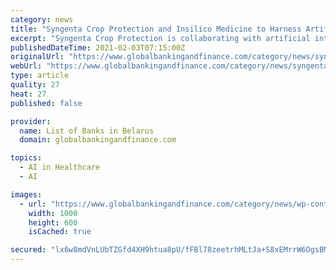 ```yaml
---
category: news
title: "Syngenta Crop Protection and Insilico Medicine to Harness Artificial Intelligence to Transform Sustainable Product Innovation"
excerpt: "Syngenta Crop Protection is collaborating with artificial intelligence (AI) and deep learning company Insilico Medicine to accelerate the invention and development of new, more effective crop protection solutions that protect crops from diseases,"
publishedDateTime: 2021-02-03T07:15:00Z
originalUrl: "https://www.globalbankingandfinance.com/category/news/syngenta-crop-protection-and-insilico-medicine-to-harness-artificial-intelligence-to-transform-sustainable-product-innovation/"
webUrl: "https://www.globalbankingandfinance.com/category/news/syngenta-crop-protection-and-insilico-medicine-to-harness-artificial-intelligence-to-transform-sustainable-product-innovation/"
type: article
quality: 27
heat: 27
published: false

provider:
  name: List of Banks in Belarus
  domain: globalbankingandfinance.com

topics:
  - AI in Healthcare
  - AI

images:
  - url: "https://www.globalbankingandfinance.com/category/news/wp-content/uploads/2019/07/gbafNews28-1000x600.jpg"
    width: 1000
    height: 600
    isCached: true

secured: "lx6w8mdVnLUbTZGfd4XH9htua8pU/fFBl78zeetrhMLtJa+S8xEMrrW6OgsBM6bLQfC6Ps472K4MZu2/ZmmyFs/5wUOLIk7mF1pUywCpIF2LQGjDTxHpp5TAWqL6Z2ZU8D1Fv7/xSzZjmFwZGBU+F+EF49z9zhqacTkIGkKK+vc0afrNmz/Yoi+Kz7RvtNJVwWjUGZ3wItNL46Z+kEV3Sdz4F+6kYnn1oLZmQDNJSf+z6m5dI+8MDOwcQTqcjhN/eFRIiaS2IqRmGKG0L/m3+KFMYIg06PYkLWvqZUQPD6+JJ792HOR3XWc2NibH+bwJnMl5cFo6emQ5r4SJA3wh2tGnY3eDLzHdP1xnEqtlZds=;csBeWOzexzhr1s/SLwKtig=="
---
```



